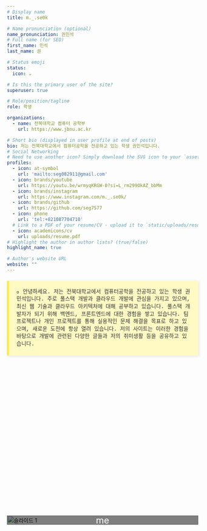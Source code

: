 ```yaml
---
# Display name
title: m._.se0k

# Name pronunciation (optional)
name_pronunciation: 권민석
# Full name (for SEO)
first_name: 민석
last_name: 권

# Status emoji
status:
  icon: ☕️

# Is this the primary user of the site?
superuser: true

# Role/position/tagline
role: 학생

organizations:
  - name: 전북대학교 컴퓨터 공학부
    url: https://www.jbnu.ac.kr

# Short bio (displayed in user profile at end of posts)
bio: 저는 전북대학교에서 컴퓨터공학을 전공하고 있는 학생 권민석입니다.
# Social Networking
# Need to use another icon? Simply download the SVG icon to your `assets/media/icons/` folder.
profiles:
  - icon: at-symbol
    url: 'mailto:seg082911@gmail.com'
  - icon: brands/youtube
    url: https://youtu.be/wrmyqKRGW-0?si=L_rm299OkAZ_bbMm
  - icon: brands/instagram
    url: https://www.instagram.com/m._.se0k/
  - icon: brands/github
    url: https://github.com/seg7577
  - icon: phone
    url: 'tel:+821087704710'
  # Link to a PDF of your resume/CV - upload it to `static/uploads/resume.pdf`
  - icon: academicons/cv
    url: uploads/resume.pdf
# Highlight the author in author lists? (true/false)
highlight_name: true

# Author's website URL
website: ""
---
```


<div style="background-color: #fff9c4; border-left: 5px solid #ffeb3b; padding: 20px; margin: 20px 0; border-radius: 3px; box-shadow: 2px 2px 8px rgba(0, 0, 0, 0.1); font-family: 'Courier New', Courier, monospace; color: #333; font-size: 14px; line-height: 1.4">
  📍 안녕하세요. 저는 전북대학교에서 컴퓨터공학을 전공하고 있는 학생 권민석입니다.
  주로 풀스택 개발과 클라우드 개발에 관심을 가지고 있으며, 최신 웹 기술과 클라우드 아키텍처에 대해 공부하고 있습니다. 풀스택 개발자가 되기 위해 백엔드, 프론트엔드에 대한 경험을 쌓고 있습니다. 팀 프로젝트나 개인 프로젝트를 통해 실용적인 문제 해결을 목표로 하고 있으며, 새로운 도전에 항상 열려 있습니다. 저의 사이트는 이러한 경험을 바탕으로 개발에 관련된 다양한 글들과 저의 취미생활 등을 공유하고 있습니다.
</div>

<!-- OpenStreetMap 지도 추가 -->
<div id="map" style="height: 400px; width: 100%;"></div>

<!-- Leaflet.js 라이브러리 추가 -->
<script src="https://unpkg.com/leaflet@1.7.1/dist/leaflet.js"></script>
<link rel="stylesheet" href="https://unpkg.com/leaflet@1.7.1/dist/leaflet.css" />

<!-- OpenStreetMap 지도 초기화 스크립트 -->
<script>
    var map = L.map('map').setView([35.84601324617979, 127.13444961966684], 13);  // 위도, 경도 및 줌 설정
    L.tileLayer('https://{s}.tile.openstreetmap.org/{z}/{x}/{y}.png', {
        attribution: '&copy; <a href="https://www.openstreetmap.org/copyright">OpenStreetMap</a> contributors'
    }).addTo(map);

    var marker = L.marker([35.84601324617979, 127.13444961966684]).addTo(map)
        .bindPopup('전북대학교 공과대학 7호관 위치')
        .openPopup();
</script>
<!-- 이미지 슬라이더 추가 -->
<div class="slider">
  <div class="slides">
    <div class="slide">
      <img src="/images/slider/slide1.jpg" alt="슬라이드 1">
      <div class="overlay"></div>
      <div class="text-overlay">me</div>
    </div>
    <div class="slide">
      <img src="/images/slider/slide2.jpg" alt="슬라이드 2">
      <div class="overlay"></div>
      <div class="text-overlay">me</div>
    </div>
    <div class="slide">
      <img src="/images/slider/slide3.jpg" alt="슬라이드 3">
      <div class="overlay"></div>
      <div class="text-overlay">me</div>
    </div>
    <div class="slide">
      <img src="https://images.unsplash.com/photo-1593642532973-d31b6557fa68?crop=entropy&cs=tinysrgb&fit=max&fm=jpg&ixid=MnwzNjUyOXwwfDF8c2VhcmNofDJ8fHRlY2hub2xvZ3l8ZW58MHx8fHwxNjIzNTI1NzA4&ixlib=rb-1.2.1&q=80&w=1080" alt="슬라이드 4">
      <div class="overlay"></div>
      <div class="text-overlay">Unsplash의Kari Shea</div>
    </div>
    <div class="slide">
      <img src="https://images.unsplash.com/photo-1714291067290-10c5956a9fa0?q=80&w=1587&auto=format&fit=crop&ixlib=rb-4.0.3&ixid=M3wxMjA3fDB8MHxwaG90by1wYWdlfHx8fGVufDB8fHx8fA%3D%3D" alt="슬라이드 5">
      <div class="overlay"></div>
      <div class="text-overlay">Unsplash의Ahmed</div>
    </div>
    <div class="slide">
      <img src="https://images.unsplash.com/photo-1727396561097-314b2baf1f9c?q=80&w=1480&auto=format&fit=crop&ixlib=rb-4.0.3&ixid=M3wxMjA3fDB8MHxwaG90by1wYWdlfHx8fGVufDB8fHx8fA%3D%3D" alt="슬라이드 6">
      <div class="overlay"></div>
      <div class="text-overlay">Unsplash의BoranPang</div>
    </div>
  </div>
</div>

  
  
<style>
  /* 슬라이더 컨테이너 */
  .slider {
    position: relative;
    width: 100%;
    max-width: 600px;
    margin: auto;
    overflow: hidden;
  }

  /* 슬라이드들을 감싸는 컨테이너 */
  .slides {
    display: flex;
    transition: transform 0.5s ease-in-out;
  }

  /* 개별 슬라이드 */
  .slide {
    position: relative;
    min-width: 100%;
    box-sizing: border-box;
  }
  .slide img {
    width: 100%;
    display: block;
  }

  /* 이미지 위에 덮이는 반투명한 레이어 */
  .overlay {
    position: absolute;
    top: 0;
    left: 0;
    width: 100%;
    height: 100%;
    background-color: rgba(0, 0, 0, 0.5);
  }

  /* 텍스트 오버레이 */
  .text-overlay {
    position: absolute;
    top: 50%;
    left: 50%;
    transform: translate(-50%, -50%);
    color: white;
    font-size: 24px;
    text-align: center;
    z-index: 2;
  }
</style>

<script>
  let currentSlide = 0;
  const slides = document.querySelector('.slides');
  const totalSlides = document.querySelectorAll('.slide').length;

  setInterval(() => {
    currentSlide = (currentSlide + 1) % totalSlides;
    slides.style.transform = `translateX(-${currentSlide * 100}%)`;
  }, 1000);
</script>
